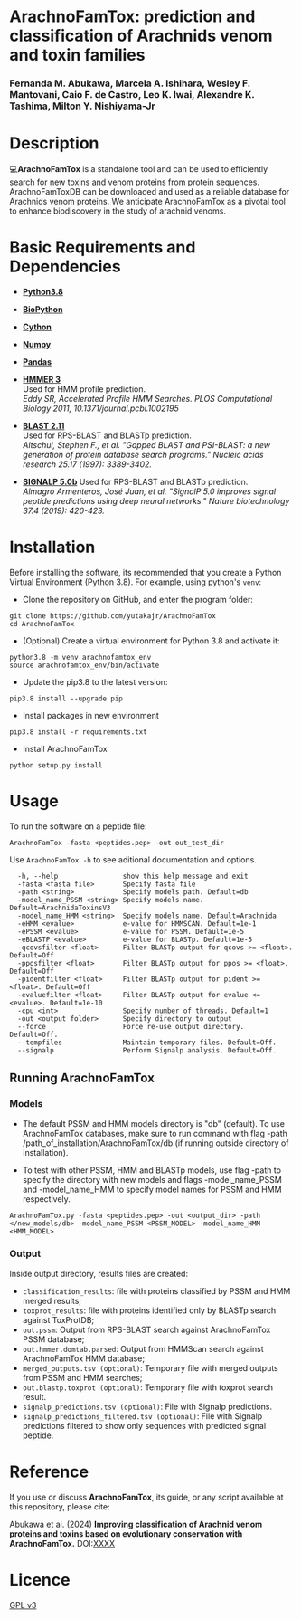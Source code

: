 # ArachnoFamTox: prediction and classification of Arachnids venom and toxin families 
### Fernanda M. Abukawa, Marcela A. Ishihara, Wesley F. Mantovani, Caio F. de Castro, Leo K. Iwai, Alexandre K. Tashima,  Milton Y. Nishiyama-Jr

# Description

:computer:**ArachnoFamTox** is a standalone tool and can be used to efficiently search for new toxins and venom proteins from protein sequences. ArachnoFamToxDB can be downloaded and used as a reliable database for Arachnids venom proteins. We anticipate ArachnoFamTox as a pivotal tool to enhance biodiscovery in the study of arachnid venoms.

# Basic Requirements and Dependencies

* [**Python3.8**](https://www.python.org/downloads/release/python-380/)
* [**BioPython**](https://biopython.org/)
* [**Cython**](https://cython.org/)
* [**Numpy**](https://numpy.org/)
* [**Pandas**](https://pandas.pydata.org/)

* [**HMMER 3**](https://hmmer.org)  
  Used for HMM profile prediction.   
  *Eddy SR, Accelerated Profile HMM Searches. PLOS Computational Biology 2011, 10.1371/journal.pcbi.1002195*

* [**BLAST 2.11**](https://blast.ncbi.nlm.nih.gov/Blast.cgi)  
  Used for RPS-BLAST and BLASTp prediction.    
  *Altschul, Stephen F., et al. "Gapped BLAST and PSI-BLAST: a new generation of protein database search programs." Nucleic acids research 25.17 (1997): 3389-3402.*

* [**SIGNALP 5.0b**](https://www.nature.com/articles/s41587-019-0036-z)
  Used for RPS-BLAST and BLASTp prediction.    
  *Almagro Armenteros, José Juan, et al. "SignalP 5.0 improves signal peptide predictions using deep neural networks." Nature biotechnology 37.4 (2019): 420-423.*

# Installation

Before installing the software, its recommended that you create a Python Virtual Environment (Python 3.8).
For example, using python's `venv`:

- Clone the repository on GitHub, and enter the program folder:
```
git clone https://github.com/yutakajr/ArachnoFamTox
cd ArachnoFamTox
```

- (Optional) Create a virtual environment for Python 3.8 and activate it:
```
python3.8 -m venv arachnofamtox_env
source arachnofamtox_env/bin/activate
```

- Update the pip3.8 to the latest version:
```
pip3.8 install --upgrade pip
```

- Install packages in new environment
```
pip3.8 install -r requirements.txt
```

- Install ArachnoFamTox
```
python setup.py install 
```

# Usage

To run the software on a peptide file:

```
ArachnoFamTox -fasta <peptides.pep> -out out_test_dir 
```

Use ```ArachnoFamTox -h``` to see aditional documentation and options.

```
  -h, --help                show this help message and exit
  -fasta <fasta file>       Specify fasta file
  -path <string>            Specify models path. Default=db
  -model_name_PSSM <string> Specify models name. Default=ArachnidaToxinsV3
  -model_name_HMM <string>  Specify models name. Default=Arachnida
  -eHMM <evalue>            e-value for HMMSCAN. Default=1e-1
  -ePSSM <evalue>           e-value for PSSM. Default=1e-5
  -eBLASTP <evalue>         e-value for BLASTp. Default=1e-5
  -qcovsfilter <float>      Filter BLASTp output for qcovs >= <float>. Default=Off
  -pposfilter <float>       Filter BLASTp output for ppos >= <float>. Default=Off
  -pidentfilter <float>     Filter BLASTp output for pident >= <float>. Default=Off
  -evaluefilter <float>     Filter BLASTp output for evalue <= <evalue>. Default=1e-10
  -cpu <int>                Specify number of threads. Default=1
  -out <output folder>      Specify directory to output
  --force                   Force re-use output directory. Default=Off.
  --tempfiles               Maintain temporary files. Default=Off.
  --signalp                 Perform Signalp analysis. Default=Off.
 ```

## Running ArachnoFamTox
### Models 

* The default PSSM and HMM models directory is "db" (default). To use ArachnoFamTox databases, make sure to run command with flag -path /path_of_installation/ArachnoFamTox/db (if running outside directory of installation).

* To test with other PSSM, HMM and BLASTp models, use flag -path to specify the directory with new models and flags -model_name_PSSM and -model_name_HMM to specify model names for PSSM and HMM respectively. 
```
ArachnoFamTox.py -fasta <peptides.pep> -out <output_dir> -path </new_models/db> -model_name_PSSM <PSSM_MODEL> -model_name_HMM <HMM_MODEL>
```

### Output


Inside output directory, results files are created:
  - ```classification_results```: file with proteins classified by PSSM and HMM merged results;
  - ```toxprot_results```: file with proteins identified only by BLASTp search against ToxProtDB; 
  - ```out.pssm```: Output from RPS-BLAST search against ArachnoFamTox PSSM database; 
  - ```out.hmmer.domtab.parsed```: Output from HMMScan search against ArachnoFamTox HMM database; 
  - ```merged_outputs.tsv (optional)```: Temporary file with merged outputs from PSSM and HMM searches;
  - ```out.blastp.toxprot (optional)```: Temporary file with toxprot search result. 
  - ```signalp_predictions.tsv (optional)```: File with Signalp predictions.
  - ```signalp_predictions_filtered.tsv (optional)```: File with Signalp predictions filtered to show only sequences with predicted signal peptide.


# Reference

If you use or discuss **ArachnoFamTox**, its guide, or any script available at this repository, please cite:

Abukawa et al. (2024) **Improving classification of Arachnid venom proteins and toxins based on evolutionary conservation with ArachnoFamTox.** DOI:[XXXX](XXXX)

# Licence

[GPL v3](https://github.com/yutakajr/ArachnoFamTox/LICENSE)